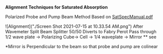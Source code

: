 **Alignment Techniques for Saturated Absorption**

Polarized Probe and Pump Beam Method
    Based on [SatSpecManual.pdf](https://advancedlab.physics.gatech.edu/labs/SaturationSpectroscopy/SatSpecManual.pdf)

![Alignment]("./Screen Shot 2021-07-15 at 10.33.54 AM.png")
After Wavemeter Split
Beam Splitter 50/50 Diverts to Fabry Perot
Pass through 1/2 wave plate -> Polarizing Cube-> Cell -> 1/4 waveplate -> Mirror ** see 


*Mirror is Perpendicular to the beam so that probe and pump are colinear 
